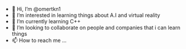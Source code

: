 - 👋 Hi, I’m @omertkn1
- 👀 I’m interested in learning things about A.I and virtual reality
- 🌱 I’m currently learning C++
- 💞️ I’m looking to collaborate on people and companies that i can learn things
- 📫 How to reach me ...

<!---
omertkn1/omertkn1 is a ✨ special ✨ repository because its `README.md` (this file) appears on your GitHub profile.
You can click the Preview link to take a look at your changes.
--->
